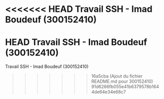 <<<<<<< HEAD
Travail SSH - Imad Boudeuf (300152410)
=======
 HEAD
Travail SSH - Imad Boudeuf (300152410)
=======
Travail SSH - Imad Boudeuf (300152410)
>>>>>>> 16a5cba (Ajout du fichier README.md pour 300152410)
>>>>>>> 91d6266fb055e41b6379578b1644de64e34e68c7

